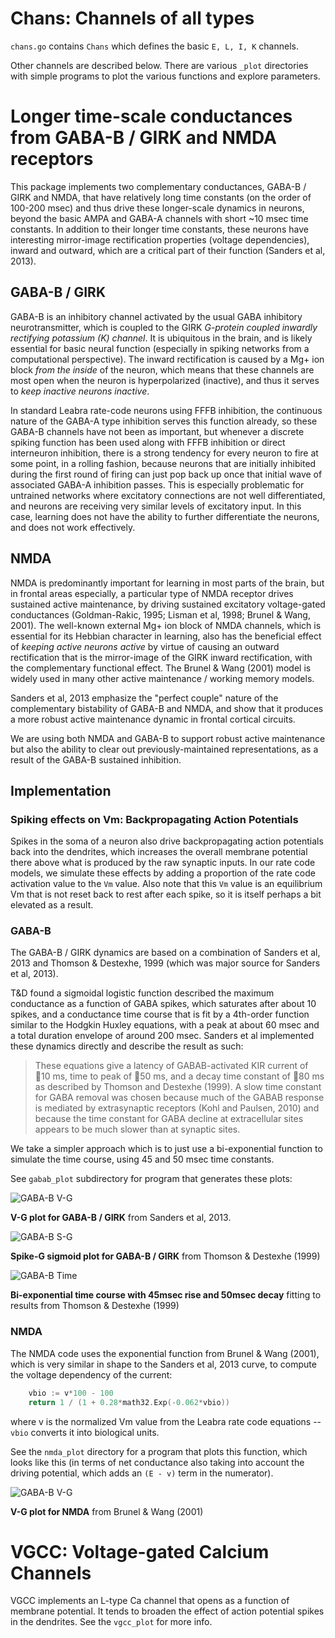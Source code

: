 # Chans: Channels of all types

`chans.go` contains `Chans` which defines the basic `E, L, I, K` channels.

Other channels are described below.  There are various `_plot` directories with simple programs to plot the various functions and explore parameters.

# Longer time-scale conductances from GABA-B / GIRK and NMDA receptors

This package implements two complementary conductances, GABA-B / GIRK and NMDA, that have relatively long time constants (on the order of 100-200 msec) and thus drive these longer-scale dynamics in neurons, beyond the basic AMPA and GABA-A channels with short ~10 msec time constants.  In addition to their longer time constants, these neurons have interesting mirror-image rectification properties (voltage dependencies), inward and outward, which are a critical part of their function (Sanders et al, 2013).

## GABA-B / GIRK

GABA-B is an inhibitory channel activated by the usual GABA inhibitory neurotransmitter, which is coupled to the GIRK *G-protein coupled inwardly rectifying potassium (K) channel*.  It is ubiquitous in the brain, and is likely essential for basic neural function (especially in spiking networks from a computational perspective).  The inward rectification is caused by a Mg+ ion block *from the inside* of the neuron, which means that these channels are most open when the neuron is hyperpolarized (inactive), and thus it serves to *keep inactive neurons inactive*.

In standard Leabra rate-code neurons using FFFB inhibition, the continuous nature of the GABA-A type inhibition serves this function already, so these GABA-B channels have not been as important, but whenever a discrete spiking function has been used along with FFFB inhibition or direct interneuron inhibition, there is a strong tendency for every neuron to fire at some point, in a rolling fashion, because neurons that are initially inhibited during the first round of firing can just pop back up once that initial wave of associated GABA-A inhibition passes.  This is especially problematic for untrained networks where excitatory connections are not well differentiated, and neurons are receiving very similar levels of excitatory input.  In this case, learning does not have the ability to further differentiate the neurons, and does not work effectively.

## NMDA

NMDA is predominantly important for learning in most parts of the brain, but in frontal areas especially, a particular type of NMDA receptor drives sustained active maintenance, by driving sustained excitatory voltage-gated conductances (Goldman-Rakic, 1995; Lisman et al, 1998; Brunel & Wang, 2001).  The well-known external Mg+ ion block of NMDA channels, which is essential for its Hebbian character in learning, also has the beneficial effect of *keeping active neurons active* by virtue of causing an outward rectification that is the mirror-image of the GIRK inward rectification, with the complementary functional effect.  The Brunel & Wang (2001) model is widely used in many other active maintenance / working memory models.

Sanders et al, 2013 emphasize the "perfect couple" nature of the complementary bistability of GABA-B and NMDA, and show that it produces a more robust active maintenance dynamic in frontal cortical circuits.

We are using both NMDA and GABA-B to support robust active maintenance but also the ability to clear out previously-maintained representations, as a result of the GABA-B sustained inhibition.

## Implementation

### Spiking effects on Vm: Backpropagating Action Potentials

Spikes in the soma of a neuron also drive backpropagating action potentials back into the dendrites, which increases the overall membrane potential there above what is produced by the raw synaptic inputs.  In our rate code models, we simulate these effects by adding a proportion of the rate code activation value to the `Vm` value.  Also note that this `Vm` value is an equilibrium Vm that is not reset back to rest after each spike, so it is itself perhaps a bit elevated as a result.

### GABA-B

The GABA-B / GIRK dynamics are based on a combination of Sanders et al, 2013 and Thomson & Destexhe, 1999 (which was major source for Sanders et al, 2013).

T&D found a sigmoidal logistic function described the maximum conductance as a function of GABA spikes, which saturates after about 10 spikes, and a conductance time course that is fit by a 4th-order function similar to the Hodgkin Huxley equations, with a peak at about 60 msec and a total duration envelope of around 200 msec.  Sanders et al implemented these dynamics directly and describe the result as such:

> These equations give a latency of GABAB-activated KIR current of 􏰅10 ms, time to peak of 􏰅50 ms, and a decay time constant of 􏰅80 ms as described by Thomson and Destexhe (1999). A slow time constant for GABA removal was chosen because much of the GABAB response is mediated by extrasynaptic receptors (Kohl and Paulsen, 2010) and because the time constant for GABA decline at extracellular sites appears to be much slower than at synaptic sites.

We take a simpler approach which is to just use a bi-exponential function to simulate the time course, using 45 and 50 msec time constants.

See `gabab_plot` subdirectory for program that generates these plots:

![GABA-B V-G](gabab_plot/fig_sanders_et_al_13_kir_v_g.png)

**V-G plot for GABA-B / GIRK** from Sanders et al, 2013.

![GABA-B S-G](gabab_plot/fig_thomson_destexhe99_s_g_sigmoid.png)

**Spike-G sigmoid plot for GABA-B / GIRK** from Thomson & Destexhe (1999)

![GABA-B Time](gabab_plot/fig_thomson_destexhe99_g_time.png)

**Bi-exponential time course with 45msec rise and 50msec decay** fitting to results from Thomson & Destexhe (1999)

### NMDA

The NMDA code uses the exponential function from Brunel & Wang (2001), which is very similar in shape to the Sanders et al, 2013 curve, to compute the voltage dependency of the current:

```Go
	vbio := v*100 - 100
	return 1 / (1 + 0.28*math32.Exp(-0.062*vbio))
```   

where v is the normalized Vm value from the Leabra rate code equations -- `vbio` converts it into biological units.

See the `nmda_plot` directory for a program that plots this function, which looks like this (in terms of net conductance also taking into account the driving potential, which adds an `(E - v)` term in the numerator).

![GABA-B V-G](nmda_plot/fig_brunelwang01.png)

**V-G plot for NMDA** from Brunel & Wang (2001)

# VGCC: Voltage-gated Calcium Channels

VGCC implements an L-type Ca channel that opens as a function of membrane potential.  It tends to broaden the effect of action potential spikes in the dendrites.  See the `vgcc_plot` for more info.

# 




